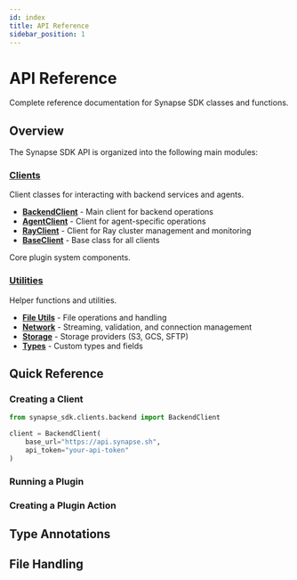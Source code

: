 ```yaml
---
id: index
title: API Reference
sidebar_position: 1
---
```


# API Reference

Complete reference documentation for Synapse SDK classes and functions.

## Overview

The Synapse SDK API is organized into the following main modules:

### [Clients](./clients/backend.md)
Client classes for interacting with backend services and agents.

- **[BackendClient](./clients/backend.md)** - Main client for backend operations
- **[AgentClient](./clients/agent.md)** - Client for agent-specific operations  
- **[RayClient](./clients/ray.md)** - Client for Ray cluster management and monitoring
- **[BaseClient](./clients/base.md)** - Base class for all clients

Core plugin system components.

### [Utilities](./utils/file.md)
Helper functions and utilities.

- **[File Utils](./utils/file.md)** - File operations and handling
- **[Network](./utils/network.md)** - Streaming, validation, and connection management
- **[Storage](./utils/storage.md)** - Storage providers (S3, GCS, SFTP)
- **[Types](./utils/types.md)** - Custom types and fields

## Quick Reference

### Creating a Client

```python
from synapse_sdk.clients.backend import BackendClient

client = BackendClient(
    base_url="https://api.synapse.sh",
    api_token="your-api-token"
)
```

### Running a Plugin

### Creating a Plugin Action

## Type Annotations

## File Handling

